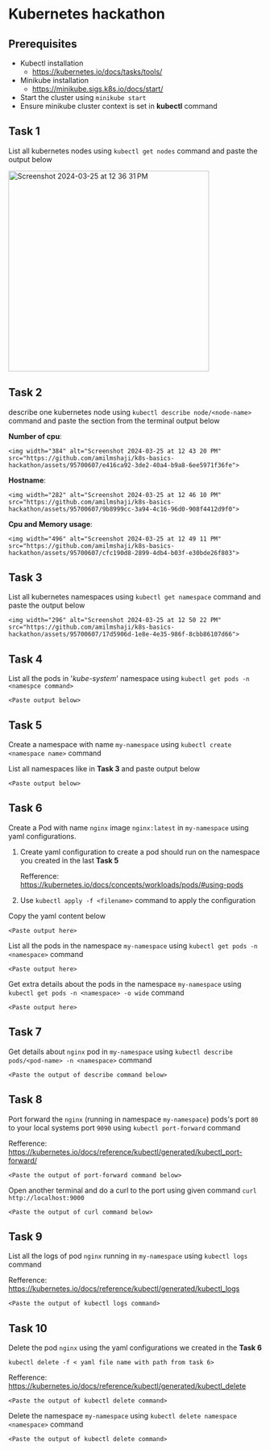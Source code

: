 # Kubernetes hackathon

## Prerequisites
- Kubectl installation
	- https://kubernetes.io/docs/tasks/tools/
- Minikube installation
	- https://minikube.sigs.k8s.io/docs/start/
- Start the cluster using 
	 ```minikube start```
- Ensure minikube cluster context is set in **kubectl** command


## Task 1
List all kubernetes nodes using `kubectl get nodes` command and paste the output below
	    

<img width="398" alt="Screenshot 2024-03-25 at 12 36 31 PM" src="https://github.com/amilmshaji/k8s-basics-hackathon/assets/95700607/2bc2e562-ef24-4d06-ad16-84e38356fb1a">



## Task 2
describe one kubernetes node using `kubectl describe node/<node-name>` command and paste the section from the terminal output below

**Number of cpu**:     
```
<img width="384" alt="Screenshot 2024-03-25 at 12 43 20 PM" src="https://github.com/amilmshaji/k8s-basics-hackathon/assets/95700607/e416ca92-3de2-40a4-b9a8-6ee5971f36fe">

```
**Hostname**: 
```
<img width="282" alt="Screenshot 2024-03-25 at 12 46 10 PM" src="https://github.com/amilmshaji/k8s-basics-hackathon/assets/95700607/9b8999cc-3a94-4c16-96d0-908f4412d9f0">

```
**Cpu and Memory usage**:
```
<img width="496" alt="Screenshot 2024-03-25 at 12 49 11 PM" src="https://github.com/amilmshaji/k8s-basics-hackathon/assets/95700607/cfc190d8-2899-4db4-b03f-e30bde26f803">

```

## Task 3
List all kubernetes namespaces using `kubectl get namespace` command and paste the output below
	    
```
<img width="296" alt="Screenshot 2024-03-25 at 12 50 22 PM" src="https://github.com/amilmshaji/k8s-basics-hackathon/assets/95700607/17d5906d-1e8e-4e35-986f-8cbb86107d66">
```

## Task 4
List all the pods in '*kube-system*' namespace using `kubectl get pods -n <namespce command>`
	    
```
<Paste output below>

```


## Task 5

Create a namespace with name `my-namespace` using `kubectl create <namespace name>` command

List all namespaces like  in **Task 3**  and paste output below
```
<Paste output below>

```
## Task 6

Create a Pod with name `nginx` image `nginx:latest` in `my-namespace` using yaml configurations.

1. Create yaml configuration to create a pod should run on the namespace you created in the last **Task 5**

	Refference: https://kubernetes.io/docs/concepts/workloads/pods/#using-pods
3. Use `kubectl apply -f <filename>` command to apply the configuration


Copy the yaml content below
```
<Paste output here>

```

List all the pods in the namespace `my-namespace` using `kubectl get pods -n <namespace>` command
```
<Paste output here>

```

Get extra details about the pods in the namespace `my-namespace` using `kubectl get pods -n <namespace> -o wide` command
```
<Paste output here>

```

## Task 7

Get details about `nginx` pod in `my-namespace`  using `kubectl describe pods/<pod-name> -n <namespace>` command


```
<Paste the output of describe command below>

```

## Task 8

Port forward the `nginx` (running in namespace `my-namespace`) pods's port `80` to your local systems port `9090` using `kubectl port-forward` command 

Refference: 
https://kubernetes.io/docs/reference/kubectl/generated/kubectl_port-forward/

```
<Paste the output of port-forward command below>

```

Open another terminal  and do a curl to the port using given command
`curl http://localhost:9000`

```
<Paste the output of curl command below>

```


## Task 9

List all the logs of pod `nginx` running in `my-namespace`  using `kubectl logs` command

Refference: 
https://kubernetes.io/docs/reference/kubectl/generated/kubectl_logs
```
<Paste the output of kubectl logs command>

```

## Task 10
Delete the pod `nginx` using the yaml configurations we created in the **Task 6**

`kubectl delete -f < yaml file name with path from task 6>`

Refference:
https://kubernetes.io/docs/reference/kubectl/generated/kubectl_delete

```
<Paste the output of kubectl delete command>

```

Delete the namespace `my-namespace` using `kubectl delete namespace <namespace>` command

```
<Paste the output of kubectl delete command>

```
